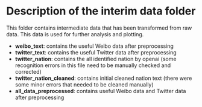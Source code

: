 # Description of the interim data folder
This folder contains intermediate data that has been transformed from raw data. This data is used for further analysis and plotting.
* **weibo_text**: contains the useful Weibo data after preprocessing
* **twitter_text**: contains the useful Twitter data after preprocessing
* **twitter_nation**: contains the all identified nation by openai (some recognition errors in this file need to be manually checked and corrected)
* **twitter_nation_cleaned**: contains initial cleaned nation text (there were some minor errors that needed to be cleaned manually)
* **all_data_preprocessed**: contains useful Weibo data and Twitter data after preprocessing